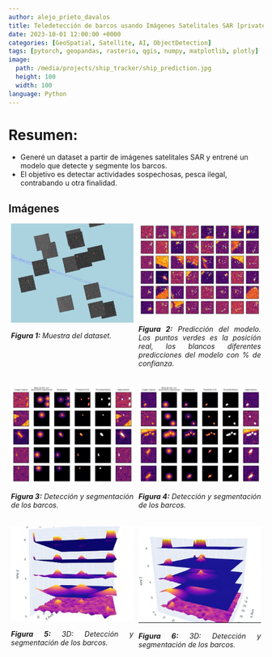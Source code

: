 ```yaml
---
author: alejo_prieto_davalos
title: Teledetección de barcos usando Imágenes Satelitales SAR [private]
date: 2023-10-01 12:00:00 +0000
categories: [GeoSpatial, Satellite, AI, ObjectDetection]
tags: [pytorch, geopandas, rasterio, qgis, numpy, matplotlib, plotly]
image:
  path: /media/projects/ship_tracker/ship_prediction.jpg
  height: 100
  width: 100
language: Python
---
```


# Resumen:
- Generé un dataset a partir de imágenes satelitales SAR y entrené un modelo que detecte y segmente los barcos.
- El objetivo es detectar actividades sospechosas, pesca ilegal, contrabando u otra finalidad.


## Imágenes
<div style="display: flex; flex-wrap: wrap; justify-content: space-around;">

  <!-- SHIPS IN WATER -->
  <div style="flex-basis: 48%; max-width: 300px; margin-bottom: 20px; text-align: justify;">
    <img src="/media/projects/ship_tracker/ships_in_water.jpg" alt="Ships in the water" style="max-width: 300px; width: 100%; height: auto;">
    <p style="width: 100%; max-width: 300px;"><em><b>Figura 1:</b> Muestra del dataset.</em></p>
  </div>

  <!-- PREDICTION -->
  <div style="flex-basis: 48%; max-width: 300px; margin-bottom: 20px; text-align: justify;">
    <img src="/media/projects/ship_tracker/ship_prediction.jpg" alt="Detector Prediction" style="max-width: 300px; width: 100%; height: auto;">
    <p style="width: 100%; max-width: 300px;"><em><b>Figura 2:</b> Predicción del modelo. Los puntos verdes es la posición real, los blancos diferentes predicciones del modelo con % de confianza.</em></p>
  </div>

</div>

<div style="display: flex; flex-wrap: wrap; justify-content: space-around;">

  <!-- SEGMENTATION -->
  <div style="flex-basis: 48%; max-width: 300px; margin-bottom: 20px; text-align: justify;">
    <img src="/media/projects/ship_tracker/ship_segmentation_1.jpg" alt="Segmentación de Barcos" style="max-width: 300px; width: 100%; height: auto;">
    <p style="width: 100%; max-width: 300px;"><em><b>Figura 3:</b> Detección y segmentación de los barcos.</em></p>
  </div>

  <div style="flex-basis: 48%; max-width: 300px; margin-bottom: 20px; text-align: justify;">
    <img src="/media/projects/ship_tracker/ship_segmentation_2.jpg" alt="Segmentación de Barcos" style="max-width: 300px; width: 100%; height: auto;">
    <p style="width: 100%; max-width: 300px;"><em><b>Figura 4:</b> Detección y segmentación de los barcos.</em></p>
  </div>

  <!-- SEGMENTACIÓN 3D -->
  <div style="flex-basis: 48%; max-width: 300px; margin-bottom: 20px; text-align: justify;">
    <img src="/media/projects/ship_tracker/ship_segmentation_3d_1.jpg" alt="Segmentación de Barcos con Gráfico 3D" style="max-width: 300px; width: 100%; height: auto;">
    <p style="width: 100%; max-width: 300px;"><em><b>Figura 5:</b> 3D: Detección y segmentación de los barcos.</em></p>
  </div>

  <div style="flex-basis: 48%; max-width: 300px; margin-bottom: 20px; text-align: justify;">
    <img src="/media/projects/ship_tracker/ship_segmentation_3d_2.jpg" alt="Segmentación de Barcos con Gráfico 3D" style="max-width: 300px; width: 100%; height: auto;">
    <p style="width: 100%; max-width: 300px;"><em><b>Figura 6:</b> 3D: Detección y segmentación de los barcos.</em></p>
  </div>

</div>
